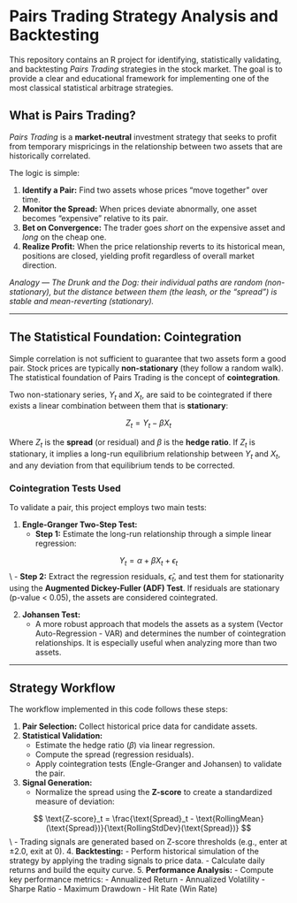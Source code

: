 # Pairs Trading Strategy Analysis and Backtesting

This repository contains an R project for identifying, statistically validating, and backtesting *Pairs Trading* strategies in the stock market. The goal is to provide a clear and educational framework for implementing one of the most classical statistical arbitrage strategies.

## What is Pairs Trading?

*Pairs Trading* is a **market-neutral** investment strategy that seeks to profit from temporary mispricings in the relationship between two assets that are historically correlated.

The logic is simple:
1.  **Identify a Pair:** Find two assets whose prices “move together” over time.
2.  **Monitor the Spread:** When prices deviate abnormally, one asset becomes “expensive” relative to its pair.
3.  **Bet on Convergence:** The trader goes *short* on the expensive asset and *long* on the cheap one.
4.  **Realize Profit:** When the price relationship reverts to its historical mean, positions are closed, yielding profit regardless of overall market direction.

*Analogy — The Drunk and the Dog: their individual paths are random (non-stationary), but the distance between them (the leash, or the “spread”) is stable and mean-reverting (stationary).*

---

## The Statistical Foundation: Cointegration

Simple correlation is not sufficient to guarantee that two assets form a good pair. Stock prices are typically **non-stationary** (they follow a random walk). The statistical foundation of Pairs Trading is the concept of **cointegration**.

Two non-stationary series, $Y_t$ and $X_t$, are said to be cointegrated if there exists a linear combination between them that is **stationary**:

$$
Z_t = Y_t - \beta X_t
$$

Where $Z_t$ is the **spread** (or residual) and $\beta$ is the **hedge ratio**. If $Z_t$ is stationary, it implies a long-run equilibrium relationship between $Y_t$ and $X_t$, and any deviation from that equilibrium tends to be corrected.

### Cointegration Tests Used

To validate a pair, this project employs two main tests:

1.  **Engle-Granger Two-Step Test:**
    -   **Step 1:** Estimate the long-run relationship through a simple linear regression:

$$
Y_t = \alpha + \beta X_t + \epsilon_t
$$
\\
    -   **Step 2:** Extract the regression residuals, $\hat{\epsilon}_t$, and test them for stationarity using the **Augmented Dickey-Fuller (ADF) Test**. If residuals are stationary (p-value < 0.05), the assets are considered cointegrated.

2.  **Johansen Test:**
    -   A more robust approach that models the assets as a system (Vector Auto-Regression - VAR) and determines the number of cointegration relationships. It is especially useful when analyzing more than two assets.

---

## Strategy Workflow

The workflow implemented in this code follows these steps:

1.  **Pair Selection:** Collect historical price data for candidate assets.
2.  **Statistical Validation:**
    -   Estimate the hedge ratio ($\beta$) via linear regression.
    -   Compute the spread (regression residuals).
    -   Apply cointegration tests (Engle-Granger and Johansen) to validate the pair.
3.  **Signal Generation:**
    -   Normalize the spread using the **Z-score** to create a standardized measure of deviation:

$$
\text{Z-score}_t = \frac{\text{Spread}_t - \text{RollingMean}(\text{Spread})}{\text{RollingStdDev}(\text{Spread})}
$$
\\
    -   Trading signals are generated based on Z-score thresholds (e.g., enter at ±2.0, exit at 0).
4.  **Backtesting:**
    -   Perform historical simulation of the strategy by applying the trading signals to price data.
    -   Calculate daily returns and build the equity curve.
5.  **Performance Analysis:**
    -   Compute key performance metrics:
        -   Annualized Return
        -   Annualized Volatility
        -   Sharpe Ratio
        -   Maximum Drawdown
        -   Hit Rate (Win Rate)